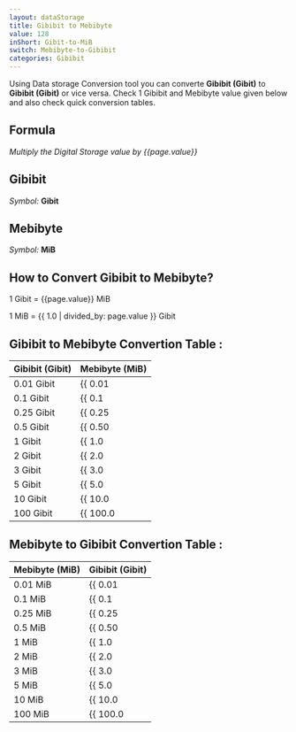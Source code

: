```yaml
---
layout: dataStorage
title: Gibibit to Mebibyte
value: 128
inShort: Gibit-to-MiB
switch: Mebibyte-to-Gibibit
categories: Gibibit
---
```


Using Data storage Conversion tool you can converte **Gibibit (Gibit)** to **Gibibit (Gibit)** or vice versa. Check 1 Gibibit and Mebibyte value given below and also check quick conversion tables.

## Formula
*Multiply the Digital Storage value by {{page.value}}*

## Gibibit
*Symbol:* **Gibit**

## Mebibyte
*Symbol:* **MiB**

## How to Convert Gibibit to Mebibyte?

1 Gibit = {{page.value}} MiB

1 MiB = {{ 1.0 | divided_by: page.value }} Gibit


## Gibibit to Mebibyte Convertion Table :

| Gibibit (Gibit) | Mebibyte (MiB) |
| ---- | ---- |
| 0.01 Gibit | {{ 0.01 | times: page.value }} MiB |
| 0.1 Gibit | {{ 0.1 | times: page.value }} MiB |
| 0.25 Gibit | {{ 0.25 | times: page.value }} MiB |
| 0.5 Gibit | {{ 0.50 | times: page.value }} MiB |
| 1 Gibit | {{ 1.0 | times: page.value }} MiB |
| 2 Gibit | {{ 2.0 | times: page.value }} MiB |
| 3 Gibit | {{ 3.0 | times: page.value }} MiB |
| 5 Gibit | {{ 5.0 | times: page.value }} MiB |
| 10 Gibit | {{ 10.0 | times: page.value }} MiB |
| 100 Gibit | {{ 100.0 | times: page.value }} MiB |

## Mebibyte to Gibibit Convertion Table :

| Mebibyte (MiB) | Gibibit (Gibit) |
| ---- | ---- |
| 0.01 MiB | {{ 0.01 | divided_by: page.value }} Gibit |
| 0.1 MiB | {{ 0.1 | divided_by: page.value }} Gibit |
| 0.25 MiB | {{ 0.25 | divided_by: page.value }} Gibit |
| 0.5 MiB | {{ 0.50 | divided_by: page.value }} Gibit |
| 1 MiB | {{ 1.0 | divided_by: page.value }} Gibit |
| 2 MiB | {{ 2.0 | divided_by: page.value }} Gibit |
| 3 MiB | {{ 3.0 | divided_by: page.value }} Gibit |
| 5 MiB | {{ 5.0 | divided_by: page.value }} Gibit |
| 10 MiB | {{ 10.0 | divided_by: page.value }} Gibit |
| 100 MiB | {{ 100.0 | divided_by: page.value }} Gibit |


<script>
document.getElementById('selectInput')[11].selected = true
document.getElementById('selectOutput')[9].selected = true
</script>

